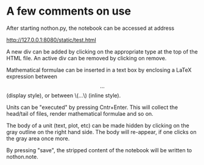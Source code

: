 A few comments on use
======

After starting nothon.py, the notebook can be accessed at address 

http://127.0.0.1:8080/static/test.html

A new div can be added by clicking on the appropriate type at the top of the HTML file. 
An active div can be removed by clicking on remove.

Mathematical formulae can be inserted in a text box by enclosing a LaTeX expression between 
$$...$$ (display style), or between \\(...\\) (inline style). 

Units can be "executed" by pressing Cntr+Enter. This will collect the head/tail of files, 
render mathematical formulae and so on. 

The body of a unit (text, plot, etc) can be made hidden by clicking on the gray outline 
on the right hand side. The body will re-appear, if one clicks on the gray area once more.

By pressing "save", the stripped content of the notebook will be written to nothon.note.
